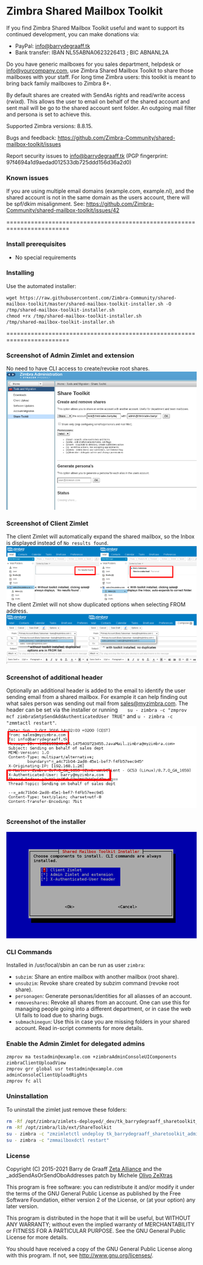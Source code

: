 Zimbra Shared Mailbox Toolkit
==========

If you find Zimbra Shared Mailbox Toolkit useful and want to support its continued development, you can make donations via:
- PayPal: info@barrydegraaff.tk
- Bank transfer: IBAN NL55ABNA0623226413 ; BIC ABNANL2A

Do you have generic mailboxes for you sales department, helpdesk or info@yourcompany.com, use Zimbra Shared Mailbox Toolkit to 
share those mailboxes with your staff. For long time Zimbra users: this toolkit is meant to bring back family mailboxes to Zimbra 8+.

By default shares are created with SendAs rights and read/write access (rwixd). This allows the user to email on behalf of the shared account and sent mail will be go to the shared account sent folder. An outgoing mail filter and persona is set to achieve this.

Supported Zimbra versions: 8.8.15.

Bugs and feedback: https://github.com/Zimbra-Community/shared-mailbox-toolkit/issues

Report security issues to info@barrydegraaff.tk (PGP fingerprint: 97f4694a1d9aedad012533db725ddd156d36a2d0)

### Known issues

If you are using multiple email domains (example.com, example.nl), and the shared account is not in the same domain as the users account, there will be spf/dkim misalignment. See: https://github.com/Zimbra-Community/shared-mailbox-toolkit/issues/42

========================================================================

### Install prerequisites
  - No special requirements

### Installing
Use the automated installer:

    wget https://raw.githubusercontent.com/Zimbra-Community/shared-mailbox-toolkit/master/shared-mailbox-toolkit-installer.sh -O /tmp/shared-mailbox-toolkit-installer.sh
    chmod +rx /tmp/shared-mailbox-toolkit-installer.sh
    /tmp/shared-mailbox-toolkit-installer.sh


========================================================================

### Screenshot of Admin Zimlet and extension
No need to have CLI access to create/revoke root shares.
![alt tag](https://raw.githubusercontent.com/Zimbra-Community/shared-mailbox-toolkit/master/help/admin-zimlet.png)

### Screenshot of Client Zimlet
The client Zimlet will automatically expand the shared mailbox, so the Inbox is displayed instead of `No results found`.
![alt tag](https://raw.githubusercontent.com/Zimbra-Community/shared-mailbox-toolkit/master/help/client-zimlet.png)
The client Zimlet will not show duplicated options when selecting FROM address.
![alt tag](https://raw.githubusercontent.com/Zimbra-Community/shared-mailbox-toolkit/master/help/from.png)

### Screenshot of additional header
Optionally an additional header is added to the email to identify the user sending email from a shared mailbox. For example it can help finding out what sales person was sending out mail from sales@myzimbra.com. The header can be set via the installer or running `   su - zimbra -c "zmprov mcf zimbraSmtpSendAddAuthenticatedUser TRUE"` and `u - zimbra -c "zmmtactl restart"`.
![alt tag](https://raw.githubusercontent.com/Zimbra-Community/shared-mailbox-toolkit/245ed7b8e4799004e81c4aa844bf6a0edf679f77/help/header.png)

### Screenshot of the installer
![alt tag](https://raw.githubusercontent.com/Zimbra-Community/shared-mailbox-toolkit/master/help/installer.png)

### CLI Commands
Installed in /usr/local/sbin an can be run as user `zimbra`:
* `subzim`: Share an entire mailbox with another mailbox (root share).
* `unsubzim`: Revoke share created by subzim command (revoke root share).
* `personagen`: Generate personas/identities for all aliasses of an account.
* `removeshares`: Revoke all shares from an account. One can use this for managing people going into a different department, or in case the web UI fails to load due to sharing bugs.
* `submachinegun`: Use this in case you are missing folders in your shared account. Read in-script comments for more details.

### Enable the Admin Zimlet for delegated admins

    zmprov ma testadmin@example.com +zimbraAdminConsoleUIComponents zimbraClientUploadView
    zmprov grr global usr testadmin@example.com adminConsoleClientUploadRights
    zmprov fc all

### Uninstallation

To uninstall the zimlet just remove these folders:

```bash
rm -Rf /opt/zimbra/zimlets-deployed/_dev/tk_barrydegraaff_sharetoolkit_client
rm -Rf /opt/zimbra/lib/ext/ShareToolkit
su - zimbra -c "zmzimletctl undeploy tk_barrydegraaff_sharetoolkit_admin"
su - zimbra -c "zmmailboxdctl restart"
```

### License

Copyright (C) 2015-2021  Barry de Graaff [Zeta Alliance](https://zetalliance.org/) and the _addSendAsOrSendOboAddresses patch by Michele [Olivo ZeXtras](https://www.zextras.com)

This program is free software: you can redistribute it and/or modify
it under the terms of the GNU General Public License as published by
the Free Software Foundation, either version 2 of the License, or
(at your option) any later version.

This program is distributed in the hope that it will be useful,
but WITHOUT ANY WARRANTY; without even the implied warranty of
MERCHANTABILITY or FITNESS FOR A PARTICULAR PURPOSE.  See the
GNU General Public License for more details.

You should have received a copy of the GNU General Public License
along with this program.  If not, see http://www.gnu.org/licenses/.
